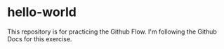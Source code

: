 # hello-world
This repository is for practicing the Github Flow.
I'm following the Github Docs for this exercise.
